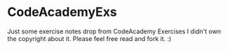 # CodeAcademyExs
Just some exercise notes drop from CodeAcademy Exercises 
I didn't own the copyright about it. 
Please feel free read and fork it. :)
